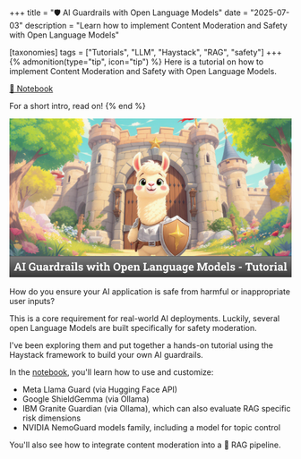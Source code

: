 +++
title = "🛡️ AI Guardrails with Open Language Models"
date = "2025-07-03"
description = "Learn how to implement Content Moderation and Safety with Open Language Models"

[taxonomies]
tags = ["Tutorials", "LLM", "Haystack", "RAG", "safety"]
+++
{% admonition(type="tip", icon="tip") %}
Here is a tutorial on how to implement Content Moderation and Safety with Open Language Models.

[📓 Notebook](https://haystack.deepset.ai/cookbook/safety_moderation_open_lms)

For a short intro, read on!
{% end %}


![AI Guardrails with Open Language Models](ai-guardrails.png)


How do you ensure your AI application is safe from harmful or inappropriate user inputs?

This is a core requirement for real-world AI deployments. Luckily, several open Language Models are built specifically for safety moderation.

I've been exploring them and put together a hands-on tutorial using the Haystack framework to build your own AI guardrails.

In the [notebook](https://haystack.deepset.ai/cookbook/safety_moderation_open_lms), you'll learn how to use and customize:
- Meta Llama Guard (via Hugging Face API)
- Google ShieldGemma (via Ollama)
- IBM Granite Guardian (via Ollama), which can also evaluate RAG specific risk dimensions
- NVIDIA NemoGuard models family, including a model for topic control

You'll also see how to integrate content moderation into a 🔎 RAG pipeline.





